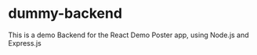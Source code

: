 # dummy-backend
 This is a demo Backend for the React Demo Poster app, using Node.js and Express.js

